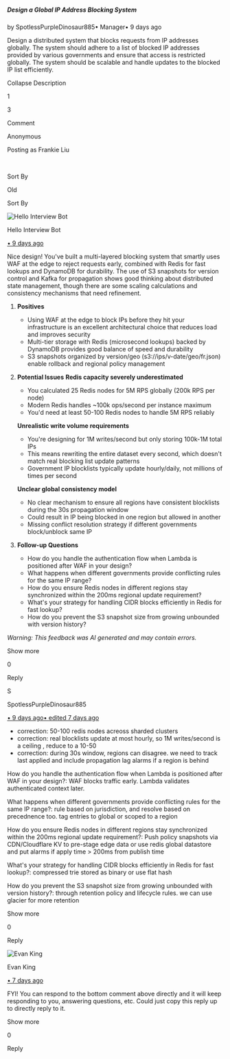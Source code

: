 ##### Design a Global IP Address Blocking System

by SpotlessPurpleDinosaur885• Manager• 9 days ago

Design a distributed system that blocks requests from IP addresses globally. The system should adhere to a list of blocked IP addresses provided by various governments and ensure that access is restricted globally. The system should be scalable and handle updates to the blocked IP list efficiently.

Collapse Description

1

3

Comment

Anonymous

Posting as Frankie Liu

​

Sort By

Old

Sort By

![Hello Interview Bot](https://hellointerview-files.s3.us-west-2.amazonaws.com/public-media/hilogo.jpg)

Hello Interview Bot

[• 9 days ago](https://www.hellointerview.com/community/submissions/cmefluff901lead07npxuja43#comment-cmeflvkj20016ad3934bdjr0n)

Nice design! You've built a multi-layered blocking system that smartly uses WAF at the edge to reject requests early, combined with Redis for fast lookups and DynamoDB for durability. The use of S3 snapshots for version control and Kafka for propagation shows good thinking about distributed state management, though there are some scaling calculations and consistency mechanisms that need refinement.

1.  **Positives**
    
    -   Using WAF at the edge to block IPs before they hit your infrastructure is an excellent architectural choice that reduces load and improves security
    -   Multi-tier storage with Redis (microsecond lookups) backed by DynamoDB provides good balance of speed and durability
    -   S3 snapshots organized by version/geo (s3://ips/v-date/geo/fr.json) enable rollback and regional policy management
2.  **Potential Issues** **Redis capacity severely underestimated**
    
    -   You calculated 25 Redis nodes for 5M RPS globally (200k RPS per node)
    -   Modern Redis handles ~100k ops/second per instance maximum
    -   You'd need at least 50-100 Redis nodes to handle 5M RPS reliably
    
    **Unrealistic write volume requirements**
    
    -   You're designing for 1M writes/second but only storing 100k-1M total IPs
    -   This means rewriting the entire dataset every second, which doesn't match real blocking list update patterns
    -   Government IP blocklists typically update hourly/daily, not millions of times per second
    
    **Unclear global consistency model**
    
    -   No clear mechanism to ensure all regions have consistent blocklists during the 30s propagation window
    -   Could result in IP being blocked in one region but allowed in another
    -   Missing conflict resolution strategy if different governments block/unblock same IP
3.  **Follow-up Questions**
    
    -   How do you handle the authentication flow when Lambda is positioned after WAF in your design?
    -   What happens when different governments provide conflicting rules for the same IP range?
    -   How do you ensure Redis nodes in different regions stay synchronized within the 200ms regional update requirement?
    -   What's your strategy for handling CIDR blocks efficiently in Redis for fast lookup?
    -   How do you prevent the S3 snapshot size from growing unbounded with version history?

_Warning: This feedback was AI generated and may contain errors._

Show more

0

Reply

S

SpotlessPurpleDinosaur885

[• 9 days ago• edited 7 days ago](https://www.hellointerview.com/community/submissions/cmefluff901lead07npxuja43#comment-cmefmcgtp01pcad07oyyiluzk)

-   correction: 50-100 redis nodes acreoss sharded clusters
-   correction: real blocklists update at most hourly, so 1M writes/second is a ceiling , reduce to a 10-50
-   correction: during 30s window, regions can disagree. we need to track last applied and include propagation lag alarms if a region is behind

How do you handle the authentication flow when Lambda is positioned after WAF in your design?: WAF blocks traffic early. Lambda validates authenticated context later.

What happens when different governments provide conflicting rules for the same IP range?: rule based on jurisdiction, and resolve based on precednence too. tag entries to global or scoped to a region

How do you ensure Redis nodes in different regions stay synchronized within the 200ms regional update requirement?: Push policy snapshots via CDN/Cloudflare KV to pre-stage edge data or use redis global datastore and put alarms if apply time > 200ms from publish time

What's your strategy for handling CIDR blocks efficiently in Redis for fast lookup?: compressed trie stored as binary or use flat hash

How do you prevent the S3 snapshot size from growing unbounded with version history?: through retention policy and lifecycle rules. we can use glacier for more retention

Show more

0

Reply

![Evan King](https://www.hellointerview.com/_next/image?url=%2F_next%2Fstatic%2Fmedia%2Fevan-headshot.36cce7dc.png&w=96&q=75)

Evan King

[• 7 days ago](https://www.hellointerview.com/community/submissions/cmefluff901lead07npxuja43#comment-cmeit7vly01e9ad082q9depcn)

FYI! You can respond to the bottom comment above directly and it will keep responding to you, answering questions, etc. Could just copy this reply up to directly reply to it.

Show more

0

Reply